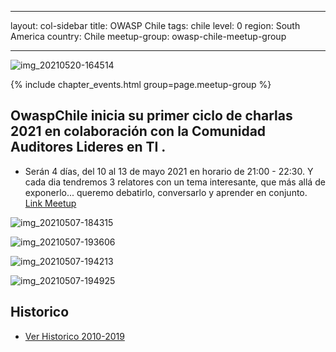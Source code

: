 
---

layout: col-sidebar
title: OWASP Chile
tags: chile
level: 0
region: South America
country: Chile
meetup-group: owasp-chile-meetup-group

---
    
![img_20210520-164514](https://user-images.githubusercontent.com/49660434/119050875-712aed80-b990-11eb-86cc-c754d5312a32.png)


{% include chapter_events.html group=page.meetup-group %}

## OwaspChile inicia su primer ciclo de charlas 2021 en colaboración con la Comunidad Auditores Lideres en TI .
  - Serán 4 días, del 10 al 13 de mayo 2021 en horario de 21:00 - 22:30. Y cada dia tendremos 3 relatores con un tema interesante, que más allá de exponerlo... queremo debatirlo, conversarlo y aprender en conjunto.  [Link Meetup](https://www.meetup.com/owasp-chile-meetup-group/ "Link Meetup")

![img_20210507-184315](https://user-images.githubusercontent.com/49660434/118723353-4fe4c880-b7fb-11eb-98b5-de12cad2fb47.png)

![img_20210507-193606](https://user-images.githubusercontent.com/49660434/118723556-920e0a00-b7fb-11eb-9c5a-7e9b375248e8.png)

![img_20210507-194213](https://user-images.githubusercontent.com/49660434/118723195-19a74900-b7fb-11eb-97de-f8e87788bb70.png)

![img_20210507-194925](https://user-images.githubusercontent.com/49660434/118723292-380d4480-b7fb-11eb-8fe8-482da1aa6010.png)




## Historico

+ [Ver Historico 2010-2019](https://wiki.owasp.org/index.php/Chile#tab=Owasp-Chile)

